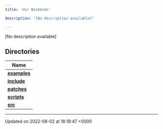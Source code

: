 ```yaml
---
title: 'dir Backends'

description: "[No description available]"

---
```







[No description available]

## Directories

| Name           |
| -------------- |
| **[examples](/documentation/code/darkbit_development/files/dir_fd42a26dfd45720795ea78af8b797244/#dir-examples)**  |
| **[include](/documentation/code/darkbit_development/files/dir_fff6544e2674f6c237f54e08cc1ccab4/#dir-include)**  |
| **[patches](/documentation/code/darkbit_development/files/dir_ce9c4c189a44d94cd4ce7dd1c6bca64b/#dir-patches)**  |
| **[scripts](/documentation/code/darkbit_development/files/dir_844c768eef53abfe888ab2eb544709b6/#dir-scripts)**  |
| **[src](/documentation/code/darkbit_development/files/dir_01bedd8e8802aa37dbcedab696961d56/#dir-src)**  |






-------------------------------

Updated on 2022-08-02 at 18:18:47 +0000
